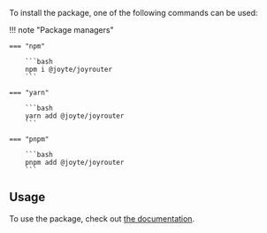 To install the package, one of the following commands can be used:

!!! note "Package managers"

    === "npm"

        ```bash
        npm i @joyte/joyrouter
        ```

    === "yarn"

        ```bash
        yarn add @joyte/joyrouter
        ```

    === "pnpm"

        ```bash
        pnpm add @joyte/joyrouter
        ```

## Usage

To use the package, check out [the documentation](usage.md).
